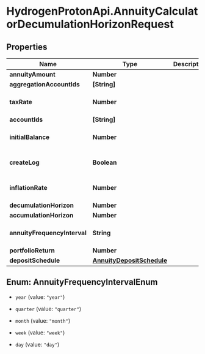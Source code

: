 # HydrogenProtonApi.AnnuityCalculatorDecumulationHorizonRequest

## Properties
Name | Type | Description | Notes
------------ | ------------- | ------------- | -------------
**annuityAmount** | **Number** |  | 
**aggregationAccountIds** | **[String]** |  | [optional] 
**taxRate** | **Number** |  | [optional] [default to 0.0]
**accountIds** | **[String]** |  | [optional] 
**initialBalance** | **Number** |  | [optional] [default to 0.0]
**createLog** | **Boolean** |  | [optional] [default to false]
**inflationRate** | **Number** |  | [optional] [default to 0.0]
**decumulationHorizon** | **Number** |  | [optional] 
**accumulationHorizon** | **Number** |  | 
**annuityFrequencyInterval** | **String** |  | [optional] [default to 'year']
**portfolioReturn** | **Number** |  | 
**depositSchedule** | [**AnnuityDepositSchedule**](AnnuityDepositSchedule.md) |  | [optional] 


<a name="AnnuityFrequencyIntervalEnum"></a>
## Enum: AnnuityFrequencyIntervalEnum


* `year` (value: `"year"`)

* `quarter` (value: `"quarter"`)

* `month` (value: `"month"`)

* `week` (value: `"week"`)

* `day` (value: `"day"`)




